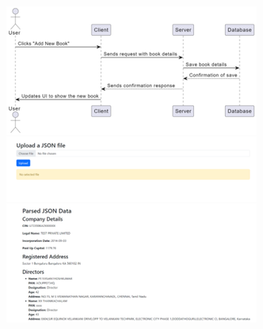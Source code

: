 ![Image description](sequence.png)
![Image description](upload.png)
![Image description](results.png)
